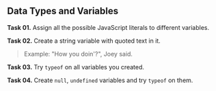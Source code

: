 ## Data Types and Variables

**Task 01.** Assign all the possible JavaScript literals to different variables.

**Task 02.** Create a string variable with quoted text in it.
>Example: "How you doin'?", Joey said.

**Task 03.** Try `typeof` on all variables you created.

**Task 04.** Create `null`, `undefined` variables and try `typeof` on them.